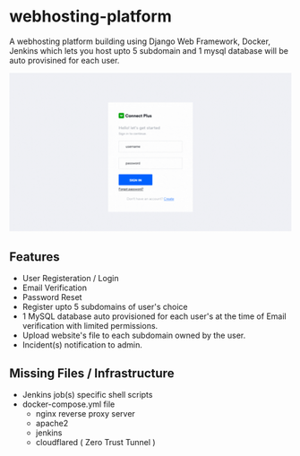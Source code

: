 # webhosting-platform

A webhosting platform building using Django Web Framework, Docker, Jenkins which lets you host upto 5 subdomain and 1 mysql database will be auto provisined for each user.

![image](./preview.gif)

## Features

- User Registeration / Login
- Email Verification 
- Password Reset
- Register upto 5 subdomains of user's choice
- 1 MySQL database auto provisioned for each user's at the time of Email verification with limited permissions.
- Upload website's file to each subdomain owned by the user.
- Incident(s) notification to admin.

## Missing Files / Infrastructure

- Jenkins job(s) specific shell scripts
- docker-compose.yml file
  - nginx reverse proxy server
  - apache2
  - jenkins
  - cloudflared ( Zero Trust Tunnel )
